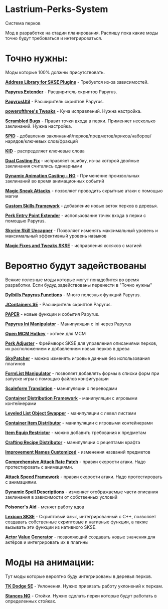# Lastrium-Perks-System
Система перков

Мод в разработке на стадии планирования. Распишу пока какие моды точно будут требоваться и интегрироваться. 

# Точно нужны:
Моды которые 100% должны присутствовать.

[**Address Library for SKSE Plugins**](https://www.nexusmods.com/skyrimspecialedition/mods/32444) - Требуется из-за зависимостей.

[**Papyrus Extender**](https://www.nexusmods.com/skyrimspecialedition/mods/22854) - Расширитель скриптов Papyrus.

[**PapyrusUtil**](https://www.nexusmods.com/skyrimspecialedition/mods/13048) - Расширитель скриптов Papyrus.

[**powerofthree's Tweaks**](https://www.nexusmods.com/skyrimspecialedition/mods/51073) - Куча исправлений. Нужна настройка.

[**Scrambled Bugs**](https://www.nexusmods.com/skyrimspecialedition/mods/43532) - Правит точки входа в перки. Применяет несколько заклинаний. Нужна настройка.

[**SPID**](https://www.nexusmods.com/skyrimspecialedition/mods/36869) - добавления заклинаний/перков/предметов/криков/наборов/нарядов/ключевых слов/фракций

[**KID**](https://www.nexusmods.com/skyrimspecialedition/mods/55728) -  распределяет ключевые слова

[**Dual Casting Fix**](https://www.nexusmods.com/skyrimspecialedition/mods/92454) - исправляет ошибку, из-за которой двойные заклинания считались одинарными

[**Dynamic Animation Casting - NG**](https://www.nexusmods.com/skyrimspecialedition/mods/73293) - Применение произвольных заклинаний во время анимационных событий

[**Magic Sneak Attacks**](https://www.nexusmods.com/skyrimspecialedition/mods/67613) - позволяет проводить скрытные атаки с помощью магии

[**Custom Skills Framework**](https://www.nexusmods.com/skyrimspecialedition/mods/41780) - добавление новых веток перков в деревья.

[**Perk Entry Point Extender**](https://www.nexusmods.com/skyrimspecialedition/mods/91192) - использование точек входа в перки с помощью Papyrus.

[**Skyrim Skill Uncapper**](https://www.nexusmods.com/skyrimspecialedition/mods/82558) - Позволяет изменять максимальный уровень и максимальный эффективный уровень навыков

[**Magic Fixes and Tweaks SKSE**](https://www.nexusmods.com/skyrimspecialedition/mods/148647) - исправления косяков с магией

# Вероятно будут задействованы
Всякие полезные моды которые могут понадобится во время разработки. Если будуд задействованы перенести в "Точно нужны"

[**Dylbills Papyrus Functions**](https://www.nexusmods.com/skyrimspecialedition/mods/65410) - Много полезных функций Papyrus.

[**JContainers SE**](https://www.nexusmods.com/skyrimspecialedition/mods/16495) - Расширитель скриптов Papyrus.

[**PAPER**](https://www.nexusmods.com/skyrimspecialedition/mods/73849) - новые функции и события Papyrus.

[**Papyrus Ini Manipulator**](https://www.nexusmods.com/skyrimspecialedition/mods/65634) - Манипуляции с ini через Papyrus

[**Open MCM Hotkey**](https://www.nexusmods.com/skyrimspecialedition/mods/91561) - хоткеи для MCM 

[**Perk Adjuster**](https://www.nexusmods.com/skyrimspecialedition/mods/127999) - Фреймворк SKSE для управления описаниями перков, их расположением и добавлением новых перков в древа

[**SkyPatcher**](https://www.nexusmods.com/skyrimspecialedition/mods/106659) - можно изменять игровые данные без использования плагинов

[**FormList Manipulator**](https://www.nexusmods.com/skyrimspecialedition/mods/74037) - позволяет добавлять формы в списки форм при запуске игры с помощью файлов конфигурации

[**Scaleform Translation**](https://www.nexusmods.com/skyrimspecialedition/mods/111771) - манипуляции с переводами

[**Container Distribution Framework**](https://www.nexusmods.com/skyrimspecialedition/mods/120152) - манипуляции с игровыми контейнерами

[**Leveled List Object Swapper**](https://www.nexusmods.com/skyrimspecialedition/mods/132765) - манипуляции с левел листами

[**Container Item Distributor**](https://www.nexusmods.com/skyrimspecialedition/mods/99486) - манипуляции с игровыми контейнерами

[**Item Equip Restrictor**](https://www.nexusmods.com/skyrimspecialedition/mods/108665) - можно добавить требования к предметам

[**Crafting Recipe Distributor**](https://www.nexusmods.com/skyrimspecialedition/mods/52276) - манипуляции с рецептами крафта

[**Improvement Names Customized**](https://www.nexusmods.com/skyrimspecialedition/mods/59435) - изменения названий предметов

[**Comprehensive Attack Rate Patch**](https://www.nexusmods.com/skyrimspecialedition/mods/89042) - правки скорости атаки. Надо протестировать с анимациями.

[**Attack Speed Framework**](https://www.nexusmods.com/skyrimspecialedition/mods/10741) - правки скорости атаки. Надо протестировать с анимациями.

[**Dynamic Spell Descriptions**](https://www.nexusmods.com/skyrimspecialedition/mods/136026) - изменяет отображаемые части описания заклинания в зависимости от собственных условий

[**Poisoner's Aid**](https://www.nexusmods.com/skyrimspecialedition/mods/93750) - меняет работу ядов

[**Lexicon SKSE**](https://www.nexusmods.com/skyrimspecialedition/mods/153176) - Скриптовый язык, интегрированный с C++, позволяет создавать собственные скриптовые и нативные функции, а также вызывать эти функции из нативного SKSE.

[**Actor Value Generator**](https://www.nexusmods.com/skyrimspecialedition/mods/84743) - позволяющий создавать новые значения для актёров и интегрировать их в плагины

# Моды на анимации:
Тут моды которые вероятно буду интегрированы в деревья перков. 

[**TK Dodge SE**](https://www.nexusmods.com/skyrimspecialedition/mods/15309) - Уклонения. Нужно привязать работу уклонений к перкам. 

[**Stances NG**](https://www.nexusmods.com/skyrimspecialedition/mods/117986) - Стойки. Нужно сделать перки которые будут работать в определенных стойках. 




